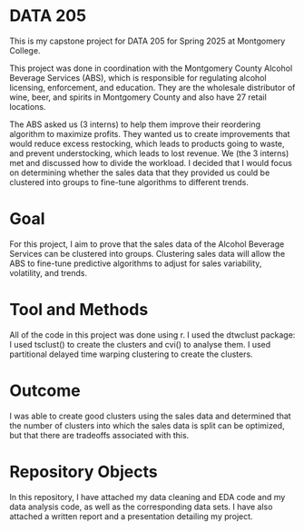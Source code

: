 # DATA 205
This is my capstone project for DATA 205 for Spring 2025 at Montgomery College.

This project was done in coordination with the Montgomery County Alcohol Beverage Services (ABS), which is responsible for regulating alcohol licensing, enforcement, and education. They are the wholesale distributor of wine, beer, and spirits in Montgomery County and also have 27 retail locations.

The ABS asked us (3 interns) to help them improve their reordering algorithm to maximize profits. They wanted us to create improvements that would reduce excess restocking, which leads to products going to waste, and prevent understocking, which leads to lost revenue. We (the 3 interns) met and discussed how to divide the workload. I decided that I would focus on determining whether the sales data that they provided us could be clustered into groups to fine-tune algorithms to different trends.

# Goal

For this project, I aim to prove that the sales data of the Alcohol Beverage Services can be clustered into groups. Clustering sales data will allow the ABS to fine-tune predictive algorithms to adjust for sales variability, volatility, and trends.

# Tool and Methods

All of the code in this project was done using r. I used the dtwclust package: I used tsclust() to create the clusters and cvi() to analyse them. I used partitional delayed time warping clustering to create the clusters.

# Outcome

I was able to create good clusters using the sales data and determined that the number of clusters into which the sales data is split can be optimized, but that there are tradeoffs associated with this.

# Repository Objects

In this repository, I have attached my data cleaning and EDA code and my data analysis code, as well as the corresponding data sets. I have also attached a written report and a presentation detailing my project.

